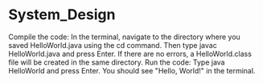 # System_Design
Compile the code: In the terminal, navigate to the directory where you saved HelloWorld.java using the cd command. Then type javac HelloWorld.java and press Enter. If there are no errors, a HelloWorld.class file will be created in the same directory.
Run the code: Type java HelloWorld and press Enter. You should see "Hello, World!" in the terminal.
